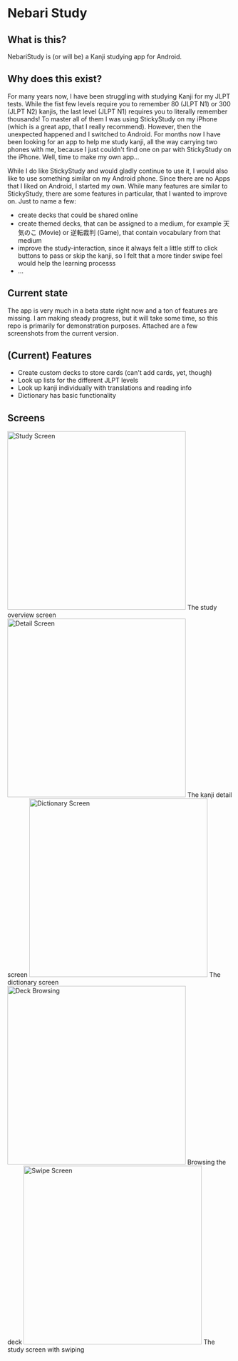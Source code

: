# Nebari Study

## What is this?
NebariStudy is (or will be) a Kanji studying app for Android.

## Why does this exist?
For many years now, I have been struggling with studying Kanji for my JLPT tests. While the fist few levels require you to remember 80 (JLPT N1) or 300 (JLPT N2) kanjis, the last level (JLPT N1) requires you to literally remember thousands! To master all of them I was using StickyStudy on my iPhone (which is a great app, that I really recommend). However, then the unexpected happened and I switched to Android. For months now I have been looking for an app to help me study kanji, all the way carrying two phones with me, because I just couldn't find one on par with StickyStudy on the iPhone. Well, time to make my own app...

While I do like StickyStudy and would gladly continue to use it, I would also like to use something similar on my Android phone. Since there are no Apps that I liked on Android, I started my own. While many features are similar to StickyStudy, there are some features in particular, that I wanted to improve on. Just to name a few:

- create decks that could be shared online
- create themed decks, that can be assigned to a medium, for example 天気のこ (Movie) or 逆転裁判 (Game), that contain vocabulary from that medium
-  improve the study-interaction, since it always felt a little stiff to click buttons to pass or skip the kanji, so I felt that a more tinder swipe feel would help the learning processs
- ...

## Current state
The app is very much in a beta state right now and a ton of features are missing. I am making steady progress, but it will take some time, so this repo is primarily for demonstration purposes. Attached are a few screenshots from the current version.

## (Current) Features

- Create custom decks to store cards (can't add cards, yet, though)
- Look up lists for the different JLPT levels
- Look up kanji individually with translations and reading info
- Dictionary has basic functionality

## Screens

<img src="https://drive.slawagurevich.com/nebaristudy/nebari-study.png" alt="Study Screen" width="400"/>
The study overview screen

<img src="https://drive.slawagurevich.com/nebaristudy/nebari-detail.png" alt="Detail Screen" width="400"/>
The kanji detail screen

<img src="https://drive.slawagurevich.com/nebaristudy/nebari-dict.png" alt="Dictionary Screen" width="400"/>
The dictionary screen

<img src="https://drive.slawagurevich.com/nebaristudy/nebari-browse.png" alt="Deck Browsing" width="400"/>
Browsing the deck

<img src="https://drive.slawagurevich.com/nebaristudy/nebari-swipe.png" alt="Swipe Screen" width="400"/>
The study screen with swiping

